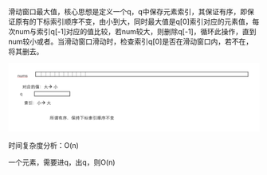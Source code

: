滑动窗口最大值，核心思想是定义一个q，q中保存元素索引，其保证有序，即保证原有的下标索引顺序不变，由小到大，同时最大值是q[0]索引对应的元素值，每次num与索引q[-1]对应的值比较，若num较大，则删除q[-1]，循环此操作，直到num较小或者。当滑动窗口滑动时，检查索引q[0]是否在滑动窗口内，若不在，将其删去。

![image](https://github.com/jyGuan/leetcode/raw/main/Sliding%20Window%20Maximum/pic/slidingWindowMaximum.png)

时间复杂度分析：O(n)

一个元素，需要进q，出q，则O(n)

